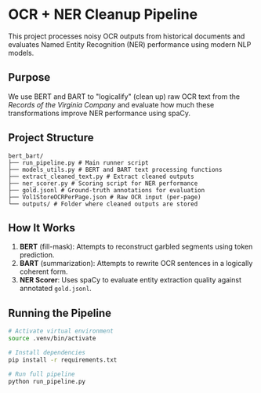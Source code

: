 # OCR + NER Cleanup Pipeline

This project processes noisy OCR outputs from historical documents and evaluates Named Entity Recognition (NER) performance using modern NLP models.

## Purpose
We use BERT and BART to "logicalify" (clean up) raw OCR text from the *Records of the Virginia Company* and evaluate how much these transformations improve NER performance using spaCy.

## Project Structure 
```
bert_bart/
├── run_pipeline.py # Main runner script
├── models_utils.py # BERT and BART text processing functions
├── extract_cleaned_text.py # Extract cleaned outputs
├── ner_scorer.py # Scoring script for NER performance
├── gold.jsonl # Ground-truth annotations for evaluation
├── Vol1StoreOCRPerPage.json # Raw OCR input (per-page)
└── outputs/ # Folder where cleaned outputs are stored
```

## How It Works
1. **BERT** (fill-mask): Attempts to reconstruct garbled segments using token prediction.
2. **BART** (summarization): Attempts to rewrite OCR sentences in a logically coherent form.
3. **NER Scorer**: Uses spaCy to evaluate entity extraction quality against annotated `gold.jsonl`.

## Running the Pipeline
```bash
# Activate virtual environment
source .venv/bin/activate

# Install dependencies
pip install -r requirements.txt

# Run full pipeline
python run_pipeline.py
